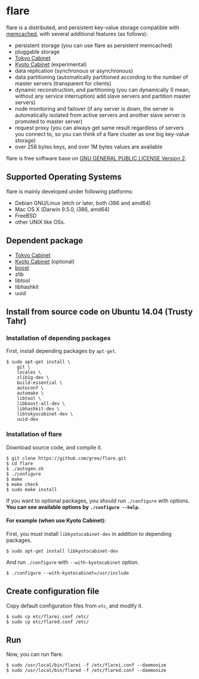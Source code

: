# flare
flare is a distributed, and persistent key-value storage compatible with [memcached](http://memcached.org/), with several additional features (as follows):

- persistent storage (you can use flare as persistent memcached)
- pluggable storage
 - [Tokyo Cabinet](http://fallabs.com/tokyocabinet/)
 - [Kyoto Cabinet](http://fallabs.com/kyotocabinet/) (experimental)
- data replication (synchronous or asynchronous)
- data partitioning (automatically partitioned according to the number of master servers (transparent for clients)
- dynamic reconstruction, and partitioning (you can dynamically (I mean, without any service interruption) add slave servers and partition master servers)
- node monitoring and failover (if any server is down, the server is automatically isolated from active servers and another slave server is promoted to master server)
- request proxy (you can always get same result regardless of servers you connect to, so you can think of a flare cluster as one big key-value storage)
- over 256 bytes keys, and over 1M bytes values are available

flare is free software base on [GNU GENERAL PUBLIC LICENSE Version 2](http://www.gnu.org/licenses/gpl-2.0.html).

## Supported Operating Systems
flare is mainly developed under following platforms:

- Debian GNU/Linux (etch or later, both i386 and amd64)
- Mac OS X (Darwin 9.5.0, i386, amd64)
- FreeBSD
- other UNIX like OSs.

## Dependent package
- [Tokyo Cabinet](http://fallabs.com/tokyocabinet/)
- [Kyoto Cabinet](http://fallabs.com/kyotocabinet/) (optional)
- [boost](http://www.boost.org/)
- zlib
- libtool
- libhashkit
- uuid

## Install from source code on Ubuntu 14.04 (Trusty Tahr)
### Installation of depending packages
First, install depending packages by `apt-get`.
```
$ sudo apt-get install \
	git \
	locales \
	zlib1g-dev \
	build-essential \
	autoconf \
	automake \
	libtool \
	libboost-all-dev \
	libhashkit-dev \
	libtokyocabinet-dev \
	uuid-dev
```

### Installation of flare
Download source code, and compile it.
```
$ git clone https://github.com/gree/flare.git
$ cd flare
$ ./autogen.sh
$ ./configure
$ make
$ make check
$ sudo make install
```
If you want to optional packages, you should run `./configure` with options.  
**You can see available options by `./configure --help`.**

#### For example (when use Kyoto Cabinet):
First, you must install `libkyotocabinet-dev` in addition to depending packages.
```
$ sudo apt-get install libkyotocabinet-dev
```
And run `./configure` with `--with-kyotocabinet` option.
```
$ ./configure --with-kyotocabinet=/usr/include
```

## Create configuration file
Copy default configuration files from `etc`, and modify it.
```
$ sudo cp etc/flarei.conf /etc/
$ sudo cp etc/flared.conf /etc/
```

## Run
Now, you can run flare.
```
$ sudo /usr/local/bin/flarei -f /etc/flarei.conf --daemonize
$ sudo /usr/local/bin/flared -f /etc/flared.conf --daemonize
```
